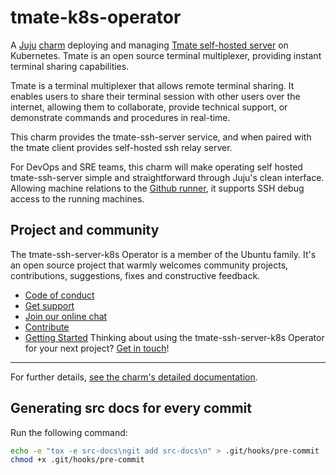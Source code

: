 # tmate-k8s-operator

A [Juju](https://juju.is/) [charm](https://juju.is/docs/olm/charmed-operators)
deploying and managing [Tmate self-hosted server](https://tmate.io/) on Kubernetes. Tmate is an
open source terminal multiplexer, providing instant terminal sharing capabilities.

Tmate is a terminal multiplexer that allows remote terminal sharing. It enables users to share
their terminal session with other users over the internet, allowing them to collaborate, provide
technical support, or demonstrate commands and procedures in real-time.

This charm provides the tmate-ssh-server service, and when paired with the tmate client provides
self-hosted ssh relay server.

For DevOps and SRE teams, this charm will make operating self hosted tmate-ssh-server simple and
straightforward through Juju's clean interface. Allowing machine relations to the
[Github runner](https://charmhub.io/github-runner), it supports SSH debug access to the running
machines.


## Project and community

The tmate-ssh-server-k8s Operator is a member of the Ubuntu family. It's an open source
project that warmly welcomes community projects, contributions, suggestions,
fixes and constructive feedback.
* [Code of conduct](https://ubuntu.com/community/code-of-conduct)
* [Get support](https://discourse.charmhub.io/)
* [Join our online chat](https://chat.charmhub.io/charmhub/channels/charm-dev)
* [Contribute](https://charmhub.io/jenkins-k8s/docs/contributing)
* [Getting Started](https://charmhub.io/tmate-ssh-server-k8s/docs/getting-started)
Thinking about using the tmate-ssh-server-k8s Operator for your next project? 
[Get in touch](https://chat.charmhub.io/charmhub/channels/charm-dev)!

---

For further details,
[see the charm's detailed documentation](https://charmhub.io/tmate-ssh-server-k8s/docs).

## Generating src docs for every commit

Run the following command:

```bash
echo -e "tox -e src-docs\ngit add src-docs\n" > .git/hooks/pre-commit
chmod +x .git/hooks/pre-commit
```

